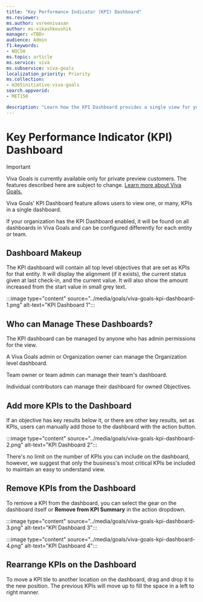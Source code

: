 ```yaml
---
title: "Key Performance Indicator (KPI) Dashboard"
ms.reviewer: 
ms.author: vsreenivasan
author: ms-vikashkoushik
manager: <TBD>
audience: Admin
f1.keywords:
- NOCSH
ms.topic: article
ms.service: viva
ms.subservice: viva-goals
localization_priority: Priority
ms.collection:  
- m365initiative-viva-goals
search.appverid:
- MET150

description: "Learn how the KPI Dashboard provides a single view for your most important KPIs."
---
```


# Key Performance Indicator (KPI) Dashboard

> [!IMPORTANT]
> Viva Goals is currently available only for private preview customers. The features described here are subject to change. [Learn more about Viva Goals.](https://go.microsoft.com/fwlink/?linkid=2189933)

Viva Goals' KPI Dashboard feature allows users to view one, or many, KPIs in a single dashboard.

If your organization has the KPI Dashboard enabled, it will be found on all dashboards in Viva Goals and can be configured differently for each entity or team.

## Dashboard Makeup

The KPI dashboard will contain all top level objectives that are set as KPIs for that entity. It will display the alignment (if it exists), the current status given at last check-in, and the current value. It will also show the amount increased from the start value in small grey text.

:::image type="content" source="../media/goals/viva-goals-kpi-dashboard-1.png" alt-text="KPI Dashboard 1":::

## Who can Manage These Dashboards?

The KPI dashboard can be managed by anyone who has admin permissions for the view.

A Viva Goals admin or Organization owner can manage the Organization level dashboard.

Team owner or team admin can manage their team's dashboard.

Individual contributors can manage their dashboard for owned Objectives.

## Add more KPIs to the Dashboard

If an objective has key results below it, or there are other key results, set as KPIs, users can manually add those to the dashboard with the action button.

:::image type="content" source="../media/goals/viva-goals-kpi-dashboard-2.png" alt-text="KPI Dashboard 2":::

There's no limit on the number of KPIs you can include on the dashboard, however, we suggest that only the business's most critical KPIs be included to maintain an easy to understand view.

## Remove KPIs from the Dashboard

To remove a KPI from the dashboard, you can select the gear on the dashboard itself or **Remove from KPI Summary** in the action dropdown.

:::image type="content" source="../media/goals/viva-goals-kpi-dashboard-3.png" alt-text="KPI Dashboard 3":::

:::image type="content" source="../media/goals/viva-goals-kpi-dashboard-4.png" alt-text="KPI Dashboard 4":::

## Rearrange KPIs on the Dashboard

To move a KPI tile to another location on the dashboard, drag and drop it to the new position. The previous KPIs will move up to fill the space in a left to right manner.
